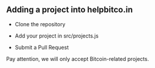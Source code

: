 ## Adding a project into helpbitco.in

* Clone the repository

* Add your project in src/projects.js

* Submit a Pull Request

Pay attention, we will only accept Bitcoin-related projects.